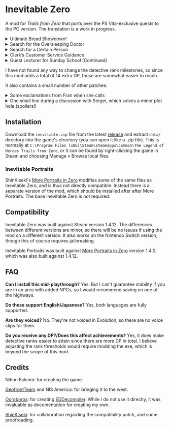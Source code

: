 # Inevitable Zero

A mod for *Trails from Zero* that ports over the PS Vita-exclusive quests to the
PC version. The translation is a work in progress.

<details><summary>Ultimate Bread Showdown!</summary>
In chapter 2, first day, after returning from Armorica Village.

The result is announced in chapter 3, second day.

For this one I also rename «Luscious Orange» to «Zesty Orange», because
I couldn't find any other way to get the translation to make sense.
</details>
<details><summary>Search for the Oversleeping Doctor</summary>
Chapter 2, second day.

After talking to Azel, he disappears until you leave and come back. I don't know
if this is how it works in the Vita version or if it's a bug in this patch.
</details>
<details><summary>Search for a Certain Person</summary>
Chapter 3, fifth day.
</details>
<details><summary>Clerk’s Customer Service Guidance</summary>
Start of chapter 4.
</details>
<details><summary>Guest Lecturer for Sunday School (Continued)</summary>
Start of chapter 4.
</details>

I have not found any way to change the detective rank milestones,
so since this mod adds a total of 14 extra DP, those are somewhat easier to reach.

It also contains a small number of other patches:

<details><summary>Some exclamations from Fran when she calls</summary>
When asking the gang to find Colin, and after exploring the Moon Temple.
</details>
<details><summary>One small line during a discussion with Sergei, which solves a minor plot hole (spoilers!)</summary>
When discussing the D∴G Cult, Sergei writes down how it is spelled.
</details>

## Installation

Download the `inevitable.zip` file from the latest [release](https://github.com/Kyuuhachi/Inevitable-Zero/releases)
and extract `data/` directory into the game's directory (you can open it like a .zip file).
This is normally at
`C:\Program Files (x86)\Steam\steamapps\common\The Legend of Heroes Trails from Zero`,
or it can be found by right-clicking the game in Steam and choosing Manage » Browse local files.

### Inevitable Portraits

ShinKiseki's [More Portraits in Zero](https://github.com/shinkiseki/MorePortraitsInZero) modifies some of the same files as Inevitable Zero, and is thus not directly compatible. Instead there is a separate version of the mod, which should be installed after after More Portraits. The base Inevitable Zero is not required.


## Compatibility

Inevitable Zero was built against Steam version 1.4.12. The differences between different versions are minor, so there will be no issues if using the mod on a different version.
It also works on the Nintendo Switch version, though this of course requires jailbreaking.

Inevitable Portraits was built against [More Portraits in Zero](https://github.com/shinkiseki/MorePortraitsInZero) version 1.4.0, which was also built against 1.4.12.

## FAQ

**Can I install this mid-playthrough?** Yes. But I can't guarantee stability if
you are in an area with added NPCs, so I would recommend saving on one of the
highways.

**Do these support English/Japanese?** Yes, both languages are fully supported.

**Are they voiced?** No. They're not voiced in Evolution, so there are no voice
clips for them.

**Do you receive any DP?/Does this affect achievements?** Yes, it does make
detective ranks easier to attain since there are more DP in total. I believe
adjusting the rank thresholds would require modding the exe, which is beyond
the scope of this mod.

## Credits
Nihon Falcom: for creating the game.

[GeofrontTeam](https://github.com/GeofrontTeam) and NIS America: for bringing it to the west.

[Ouroboros](https://github.com/Ouroboros): for creating [EDDecompiler](https://github.com/Ouroboros/EDDecompiler). While I do not use it directly, it was invaluable as documentation for creating my own.

[ShinKiseki](https://github.com/shinkiseki): for collaboration regarding the compatibility patch, and some proofreading.
